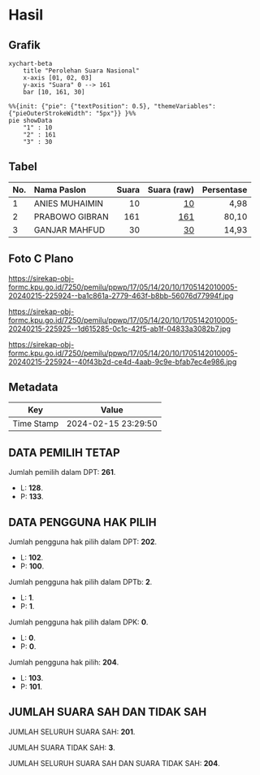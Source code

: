 # Hasil

## Grafik

```mermaid
xychart-beta
    title "Perolehan Suara Nasional"
    x-axis [01, 02, 03]
    y-axis "Suara" 0 --> 161
    bar [10, 161, 30]
```

```mermaid
%%{init: {"pie": {"textPosition": 0.5}, "themeVariables": {"pieOuterStrokeWidth": "5px"}} }%%
pie showData
    "1" : 10
    "2" : 161
    "3" : 30
```

## Tabel

| No. | Nama Paslon    | Suara | Suara (raw) | Persentase |
|:--- |:-------------- | -----:| -----------:| ----------:|
| 1   | ANIES MUHAIMIN | 10    | [10][p-1]   | 4,98       |
| 2   | PRABOWO GIBRAN | 161   | [161][p-2]  | 80,10      |
| 3   | GANJAR MAHFUD  | 30    | [30][p-3]   | 14,93      |


[p-1]: https://github.com/gigit-pemilu/pemilu-2024/blob/main/pilpres/hitung-suara/sub/17-bengkulu/sub/05-seluma/sub/14-ilir-talo/sub/2010-rawah-indah/sub/005-tps/sub/paslon-1.txt
[p-2]: https://github.com/gigit-pemilu/pemilu-2024/blob/main/pilpres/hitung-suara/sub/17-bengkulu/sub/05-seluma/sub/14-ilir-talo/sub/2010-rawah-indah/sub/005-tps/sub/paslon-2.txt
[p-3]: https://github.com/gigit-pemilu/pemilu-2024/blob/main/pilpres/hitung-suara/sub/17-bengkulu/sub/05-seluma/sub/14-ilir-talo/sub/2010-rawah-indah/sub/005-tps/sub/paslon-3.txt

## Foto C Plano

https://sirekap-obj-formc.kpu.go.id/7250/pemilu/ppwp/17/05/14/20/10/1705142010005-20240215-225924--ba1c861a-2779-463f-b8bb-56076d77994f.jpg

https://sirekap-obj-formc.kpu.go.id/7250/pemilu/ppwp/17/05/14/20/10/1705142010005-20240215-225925--1d615285-0c1c-42f5-ab1f-04833a3082b7.jpg

https://sirekap-obj-formc.kpu.go.id/7250/pemilu/ppwp/17/05/14/20/10/1705142010005-20240215-225924--40f43b2d-ce4d-4aab-9c9e-bfab7ec4e986.jpg


## Metadata

| Key        | Value               |
| ---------- | ------------------- |
| Time Stamp | 2024-02-15 23:29:50 |


## DATA PEMILIH TETAP

Jumlah pemilih dalam DPT: **261**.
 * L: **128**.
 * P: **133**.

## DATA PENGGUNA HAK PILIH

Jumlah pengguna hak pilih dalam DPT: **202**.
 * L: **102**.
 * P: **100**.

Jumlah pengguna hak pilih dalam DPTb: **2**.
 * L: **1**.
 * P: **1**.

Jumlah pengguna hak pilih dalam DPK: **0**.
 * L: **0**.
 * P: **0**.

Jumlah pengguna hak pilih: **204**.
 * L: **103**.
 * P: **101**.

## JUMLAH SUARA SAH DAN TIDAK SAH

JUMLAH SELURUH SUARA SAH: **201**.

JUMLAH SUARA TIDAK SAH: **3**.

JUMLAH SELURUH SUARA SAH DAN SUARA TIDAK SAH: **204**.


